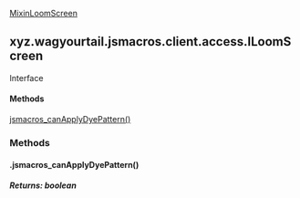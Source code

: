 
[MixinLoomScreen](1.9.2/xyz/wagyourtail/jsmacros/client/mixins/access/MixinLoomScreen.html)

xyz.wagyourtail.jsmacros.client.access.ILoomScreen
--------------------------------------------------

Interface
#### 

#### Methods

[jsmacros\_canApplyDyePattern()](#jsmacros_canApplyDyePattern-)



### Methods

#### .jsmacros\_canApplyDyePattern()


##### Returns: boolean




